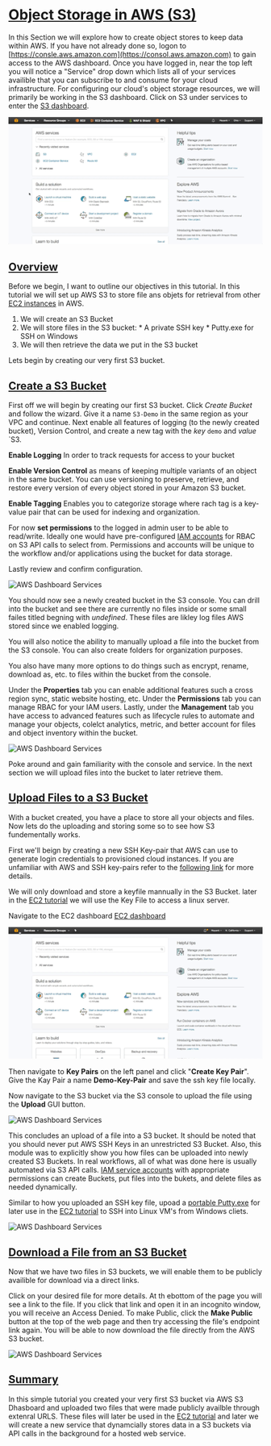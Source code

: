 # [Object Storage in AWS (S3)](#S3) #

In this Section we will explore how to create object stores to keep data within AWS. If you have not already done so, logon to [https://consle.aws.amazon.com](https://consol.aws.amazon.com) to gain access to the AWS dashboard. Once you have logged in, near the top left you will notice a "Service" drop down which lists all of your services availible that you can subscribe to and consume for your cloud infrastructure. For configuring our cloud's object storage resources, we will primarily be working in the S3 dashboard. Click on S3 under services to enter the [S3 dashboard](https://console.aws.amazon.com/S3/). 

![AWS Dashboard Services](images/AWS-S3-Dashboard.gif)


##  [Overview](#S3-Bucket) ##
Before we begin, I want to outline our objectives in this tutorial. In this tutorial we will set up AWS S3 to store file ans objets for retrieval from other  [EC2 instances](https://aws.amazon.com/ec2/details/) in AWS. 
  
  1. We will create an S3 Bucket
  2. We will store files in the S3 bucket:
    * A private SSH key
    * Putty.exe for SSH on Windows
  3. We will then retrieve the data we put in the S3 bucket

Lets begin by creating our very first S3 bucket. 

##  [Create a S3 Bucket	](#S3-Bucket) ##

First off we will begin by creating our first S3 bucket. Click *Create Bucket* and follow the wizard. Give it a name `S3-Demo` in the same region as your VPC and continue. Next enable all features of logging (to the newly created bucket), Version Control, and create a new tag with the *key* `demo` and *value* `S3. 

**Enable Logging** In order to track requests for access to your bucket

**Enable Version Control** as means of keeping multiple variants of an object in the same bucket. You can use versioning to preserve, retrieve, and restore every version of every object stored in your Amazon S3 bucket.

**Enable Tagging** Enables you to categorize storage where rach tag is a key-value pair that can be used for indexing and organization. 

For now **set permissions** to the logged in admin user to be able to read/write. Ideally one would have pre-configured [IAM accounts](https://aws.amazon.com/iam/details/) for RBAC on S3 API calls to select from. Permissions and accounts will be unique to the workflow and/or applications using the bucket for data storage.

Lastly review and confirm configuration.

![AWS Dashboard Services](images/AWS-S3-Bucket.gif)

You should now see a newly created bucket in the S3 console. You can drill into the bucket and see there are currently no files inside or some small failes titled begning with *undefined*. These files are likley log files AWS stored since we enabled logging. 

You will also notice the ability to manually upload a file into the bucket from the S3 console. You can also create folders for organization purposes. 

You also have many more options to do things such as encrypt, rename, download as, etc. to files within the bucket from the console.

Under the **Properties** tab you can enable additional features such a cross region sync, static website hosting, etc. Under the **Permissions** tab you can manage RBAC for your IAM users. Lastly, under the **Management** tab you have access to advanced features such as lifecycle rules to automate and manage your objects, colelct analytics, metric, and better account for files and object inventory within the bucket. 

![AWS Dashboard Services](images/AWS-S3-Bucket-info.gif)

Poke around and gain familiarity with the console and service. In the next section we will upload files into the bucket to later retrieve them.

## [Upload Files to a S3 Bucket](#a-File-S3) ##

With a bucket created, you have a place to store all your objects and files. Now lets do the uploading and storing some so to see how S3 fundementally works. 

First we'll beign by creating a new SSH Key-pair that AWS can use to generate login credentials to provisioned cloud instances. If you are unfamiliar with AWS and SSH key-pairs refer to the [following link](http://docs.aws.amazon.com/AWSEC2/latest/UserGuide/ec2-key-pairs.html) for more details. 

We will only download and store a keyfile mannually in the S3 Bucket. later in the [EC2 tutorial](EC2/README.md) we will use the Key File to access a linux server.

Navigate to the EC2 dashboard [EC2 dashboard](https://console.aws.amazon.com/ec2/) 

![AWS Dashboard Services](../EC2/images/AWS-EC2-Dashboard.gif)

Then navigate to **Key Pairs** on the left panel and click "**Create Key Pair**". Give the Kay Pair a name **Demo-Key-Pair** and save the ssh key file locally. 
	
Now navigate to the S3 bucket via the S3 console to upload the file using the **Upload** GUI button.

![AWS Dashboard Services](images/AWS-S3-SSH-Key-upload.gif)

This concludes an upload of a file into a S3 bucket. It should be noted that you should never put AWS SSH Keys in an unrestricted S3 Bucket. Also, this module was to explicitly show you how files can be uploaded into newly created S3 Buckets. In real workflows, all of what was done here is usually automated via S3 API calls. [IAM service accounts](https://aws.amazon.com/iam/details/) with appropriate permissions can create Buckets, put files into the bukets, and delete files as needed dynamically.

Similar to how you uploaded an SSH key file, upoad a [portable Putty.exe](https://the.earth.li/~sgtatham/putty/latest/w32/putty.exe) for later use in the [EC2 tutorial](EC2/README.md) to SSH into Linux VM's from Windows cliets.

![AWS Dashboard Services](images/AWS-S3-Putty-upload.gif)


## [Download a File from an S3 Bucket](#Download-File-S3) ##

Now that we have two files in S3 buckets, we will enable them to be publicly availible for download via a direct links. 

Click on your desired file for more details. At th ebottom of the page you will see a link to the file. If you click that link and open it in an incognito window, you will receive an Access Denied. To make Public, click the **Make Public** button at the top of the web page and then try accessing the file's endpoint link again. You will be able to now download the file directly from the AWS S3 bucket.

![AWS Dashboard Services](images/AWS-S3-Make-Public.gif)

## [Summary](#S3-Summary) ##

In this simple tutorial you created your very first S3 bucket via AWS S3 Dhasboard and uploaded two files that were made publicly availble through extenral URLS. These files will later be used in the [EC2 tutorial](EC2/README.md) and later we will create a new service that dynamcially stores data in a S3 buckets via API calls in the background for a hosted web service.

 


